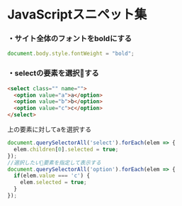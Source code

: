 # JavaScriptスニペット集

### ・サイト全体のフォントを**bold**にする
```JavaScript
document.body.style.fontWeight = "bold";
```

### ・selectの要素を選択する
```HTML
<select class="" name="">
  <option value="a">a</option>
  <option value="b">b</option>
  <option value="c">c</option>
</select>
```
上の要素に対してaを選択する
```JavaScript
document.querySelectorAll('select').forEach(elem => {
  elem.children[0].selected = true;
});
//選択したい要素を指定して表示する
document.querySelectorAll('option').forEach(elem => {
  if(elem.value === 'c') {
    elem.selected = true;
  }
});
```
